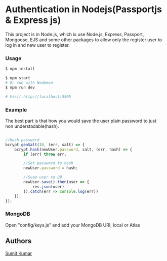 # Authentication in Nodejs(Passportjs & Express js)

This project is in Node.js, which is use Node.js, Express, Passport, Mongoose, EJS and some other packages to allow only the register user to log in and new user to register.

### Usage

```sh
$ npm install
```

```sh
$ npm start
# Or run with Nodemon
$ npm run dev

# Visit http://localhost:5505
```
### Example
The best part is that how you would save the user plain password to just non understadable(hash).

```javascript

//Hash password
bcrypt.genSalt(10, (err, salt) => {
    bcrypt.hash(newUser.password, salt, (err, hash) => {
        if (err) throw err;

        //Set password to hash
        newUser.password = hash;

        //Svae user to DB
        newUser.save().then(user => {
            res.json(user)
        }).catch(err => console.log(err))
    });
});

```

### MongoDB

Open "config/keys.js" and add your MongoDB URI, local or Atlas

## Authors

[Sumit Kumar](https://github.com/sumitkumar1207)